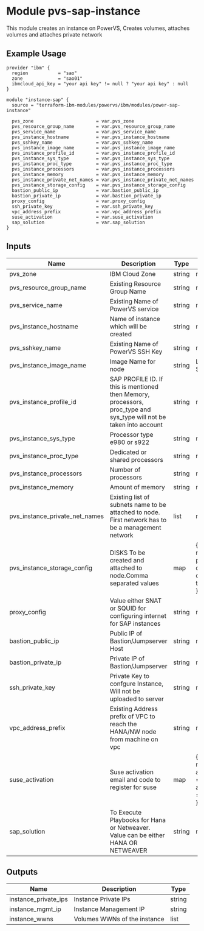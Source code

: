# Module pvs-sap-instance

This module creates an instance on PowerVS, Creates volumes, attaches volumes and attaches private network

## Example Usage
```
provider "ibm" {
  region           = "sao"
  zone             = "sao01"
  ibmcloud_api_key = "your api key" != null ? "your api key" : null
}

module "instance-sap" {
  source = "terraform-ibm-modules/powervs/ibm/modules/power-sap-instance"
  
  pvs_zone                       = var.pvs_zone
  pvs_resource_group_name        = var.pvs_resource_group_name
  pvs_service_name               = var.pvs_service_name
  pvs_instance_hostname          = var.pvs_instance_hostname
  pvs_sshkey_name                = var.pvs_sshkey_name
  pvs_instance_image_name        = var.pvs_instance_image_name
  pvs_instance_profile_id        = var.pvs_instance_profile_id
  pvs_instance_sys_type          = var.pvs_instance_sys_type
  pvs_instance_proc_type         = var.pvs_instance_proc_type
  pvs_instance_processors        = var.pvs_instance_processors
  pvs_instance_memory            = var.pvs_instance_memory
  pvs_instance_private_net_names = var.pvs_instance_private_net_names
  pvs_instance_storage_config    = var.pvs_instance_storage_config
  bastion_public_ip              = var.bastion_public_ip
  bastion_private_ip             = var.bastion_private_ip
  proxy_config                   = var.proxy_config
  ssh_private_key                = var.ssh_private_key
  vpc_address_prefix             = var.vpc_address_prefix
  suse_activation                = var.suse_activation
  sap_solution                   = var.sap_solution
}
```

<!-- BEGINNING OF PRE-COMMIT-TERRAFORM DOCS HOOK -->

## Inputs

| Name                              | Description                                           | Type   | Default | Required |
|-----------------------------------|-------------------------------------------------------|--------|---------|----------|
| pvs\_zone | IBM Cloud Zone | string | n/a | yes |
| pvs\_resource\_group\_name | Existing Resource Group Name | string | n/a | yes |
| pvs\_service\_name | Existing Name of PowerVS service | string | n/a | yes |
| pvs\_instance\_hostname | Name of instance which will be created | string | n/a | yes |
| pvs\_sshkey\_name | Existing Name of PowerVS SSH Key | string | n/a | yes |
| pvs\_instance\_image\_name | Image Name for node | string | Linux-SUSE-SAP-12-4 | yes |
| pvs\_instance\_profile\_id | SAP PROFILE ID. If this is mentioned then Memory, processors, proc_type and sys_type will not be taken into account | string | null | optional |
| pvs\_instance\_sys\_type | Processor type e980 or s922 | string | null | optional |
| pvs\_instance\_proc\_type | Dedicated or shared processors | string | null | optional |
| pvs\_instance\_processors | Number of processors | string | null | optional |
| pvs\_instance\_memory | Amount of memory | string | null | optional |
| pvs\_instance\_private\_net\_names | Existing list of subnets name to be attached to node. First network has to be a management network  | list | n/a | yes |
| pvs\_instance\_storage\_config | DISKS To be created and attached to node.Comma separated values | map | {<br />names = ""<br />paths = ""<br />disks\_size = ""<br />counts = ""<br />tiers  = ""<br />} | yes |
| proxy\_config | Value either SNAT or SQUID for configuring internet for SAP instances | string | n/a | yes |
| bastion\_public\_ip | Public IP of Bastion/Jumpserver Host | string | n/a | yes |
| bastion\_private\_ip | Private IP of Bastion/Jumpserver | string | n/a | yes |
| ssh\_private\_key | Private Key to confgure Instance, Will not be uploaded to server | string | n/a | yes |
| vpc\_address\_prefix | Existing Address prefix of VPC to reach the HANA/NW node from machine on vpc | string | n/a | yes |
| suse\_activation | Suse activation email and code to register for suse | map | {<br />required = false<br />activation\_email = ""<br />activation\_code  = ""<br />} | yes |
| sap\_solution | To Execute Playbooks for Hana or Netweaver. Value can be either HANA OR NETWEAVER | string | n/a | yes |

## Outputs

| Name                              | Description                                           | Type   |
|-----------------------------------|-------------------------------------------------------|--------|
| instance\_private\_ips | Instance Private IPs | string |
| instance\_mgmt\_ip | Instance Management IP | string |
| instance\_wwns | Volumes WWNs of the instance | list |


<!-- END OF PRE-COMMIT-TERRAFORM DOCS HOOK -->